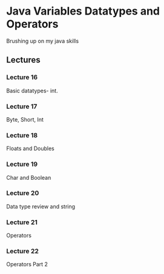 # Java Variables Datatypes and Operators

Brushing up on my java skills

## Lectures

### Lecture 16

Basic datatypes- int.

### Lecture 17

Byte, Short, Int

### Lecture 18

Floats and Doubles

### Lecture 19

Char and Boolean

### Lecture 20

Data type review and string

### Lecture 21

Operators

### Lecture 22

Operators Part 2